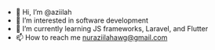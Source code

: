 - 👋 Hi, I’m @aziilah
- 👀 I’m interested in software development
- 🌱 I’m currently learning JS frameworks, Laravel, and Flutter
- 📫 How to reach me nuraziilahawg@gmail.com

<!---
aziilah/aziilah is a ✨ special ✨ repository because its `README.md` (this file) appears on your GitHub profile.
You can click the Preview link to take a look at your changes.
--->
